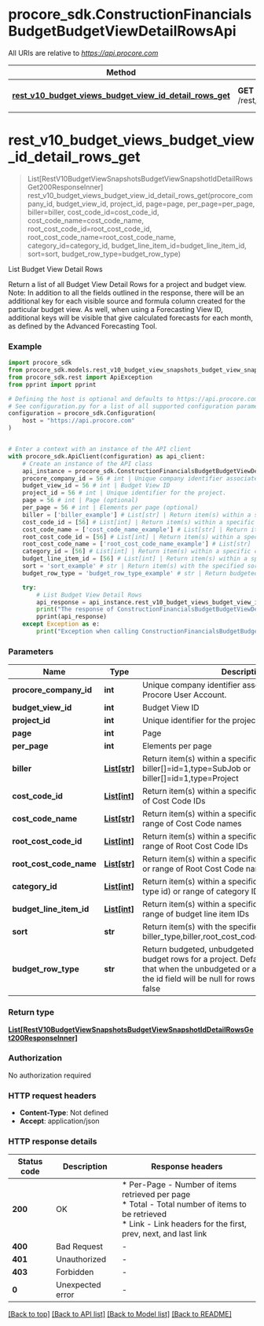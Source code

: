 # procore_sdk.ConstructionFinancialsBudgetBudgetViewDetailRowsApi

All URIs are relative to *https://api.procore.com*

Method | HTTP request | Description
------------- | ------------- | -------------
[**rest_v10_budget_views_budget_view_id_detail_rows_get**](ConstructionFinancialsBudgetBudgetViewDetailRowsApi.md#rest_v10_budget_views_budget_view_id_detail_rows_get) | **GET** /rest/v1.0/budget_views/{budget_view_id}/detail_rows | List Budget View Detail Rows


# **rest_v10_budget_views_budget_view_id_detail_rows_get**
> List[RestV10BudgetViewSnapshotsBudgetViewSnapshotIdDetailRowsGet200ResponseInner] rest_v10_budget_views_budget_view_id_detail_rows_get(procore_company_id, budget_view_id, project_id, page=page, per_page=per_page, biller=biller, cost_code_id=cost_code_id, cost_code_name=cost_code_name, root_cost_code_id=root_cost_code_id, root_cost_code_name=root_cost_code_name, category_id=category_id, budget_line_item_id=budget_line_item_id, sort=sort, budget_row_type=budget_row_type)

List Budget View Detail Rows

Return a list of all Budget View Detail Rows for a project and budget view.  Note: In addition to all the fields outlined in the response, there will be an additional key for each visible source and formula column created for the particular budget view. As well, when using a Forecasting View ID, additional keys will be visible that give calculated forecasts for each month, as defined by the Advanced Forecasting Tool.

### Example


```python
import procore_sdk
from procore_sdk.models.rest_v10_budget_view_snapshots_budget_view_snapshot_id_detail_rows_get200_response_inner import RestV10BudgetViewSnapshotsBudgetViewSnapshotIdDetailRowsGet200ResponseInner
from procore_sdk.rest import ApiException
from pprint import pprint

# Defining the host is optional and defaults to https://api.procore.com
# See configuration.py for a list of all supported configuration parameters.
configuration = procore_sdk.Configuration(
    host = "https://api.procore.com"
)


# Enter a context with an instance of the API client
with procore_sdk.ApiClient(configuration) as api_client:
    # Create an instance of the API class
    api_instance = procore_sdk.ConstructionFinancialsBudgetBudgetViewDetailRowsApi(api_client)
    procore_company_id = 56 # int | Unique company identifier associated with the Procore User Account.
    budget_view_id = 56 # int | Budget View ID
    project_id = 56 # int | Unique identifier for the project.
    page = 56 # int | Page (optional)
    per_page = 56 # int | Elements per page (optional)
    biller = ['biller_example'] # List[str] | Return item(s) within a specific biller. Format is biller[]=id=1,type=SubJob or biller[]=id=1,type=Project (optional)
    cost_code_id = [56] # List[int] | Return item(s) within a specific Cost Code id or range of Cost Code IDs (optional)
    cost_code_name = ['cost_code_name_example'] # List[str] | Return item(s) within a specific Cost Code name or range of Cost Code names (optional)
    root_cost_code_id = [56] # List[int] | Return item(s) within a specific Root Cost Code id or range of Root Cost Code IDs (optional)
    root_cost_code_name = ['root_cost_code_name_example'] # List[str] | Return item(s) within a specific Root Cost Code name or range of Root Cost Code names (optional)
    category_id = [56] # List[int] | Return item(s) within a specific category id (line item type id) or range of category IDs (optional)
    budget_line_item_id = [56] # List[int] | Return item(s) within a specific budget line item id or range of budget line item IDs (optional)
    sort = 'sort_example' # str | Return item(s) with the specified sort. Default is biller_type,biller,root_cost_code,cost_code,category_id  (optional)
    budget_row_type = 'budget_row_type_example' # str | Return budgeted, unbudgeted or all item(s) from all budget rows for a project. Default is budgeted. Note that when the unbudgeted or all values are supplied, the id field will be null for rows that have budgeted false (optional)

    try:
        # List Budget View Detail Rows
        api_response = api_instance.rest_v10_budget_views_budget_view_id_detail_rows_get(procore_company_id, budget_view_id, project_id, page=page, per_page=per_page, biller=biller, cost_code_id=cost_code_id, cost_code_name=cost_code_name, root_cost_code_id=root_cost_code_id, root_cost_code_name=root_cost_code_name, category_id=category_id, budget_line_item_id=budget_line_item_id, sort=sort, budget_row_type=budget_row_type)
        print("The response of ConstructionFinancialsBudgetBudgetViewDetailRowsApi->rest_v10_budget_views_budget_view_id_detail_rows_get:\n")
        pprint(api_response)
    except Exception as e:
        print("Exception when calling ConstructionFinancialsBudgetBudgetViewDetailRowsApi->rest_v10_budget_views_budget_view_id_detail_rows_get: %s\n" % e)
```



### Parameters


Name | Type | Description  | Notes
------------- | ------------- | ------------- | -------------
 **procore_company_id** | **int**| Unique company identifier associated with the Procore User Account. | 
 **budget_view_id** | **int**| Budget View ID | 
 **project_id** | **int**| Unique identifier for the project. | 
 **page** | **int**| Page | [optional] 
 **per_page** | **int**| Elements per page | [optional] 
 **biller** | [**List[str]**](str.md)| Return item(s) within a specific biller. Format is biller[]&#x3D;id&#x3D;1,type&#x3D;SubJob or biller[]&#x3D;id&#x3D;1,type&#x3D;Project | [optional] 
 **cost_code_id** | [**List[int]**](int.md)| Return item(s) within a specific Cost Code id or range of Cost Code IDs | [optional] 
 **cost_code_name** | [**List[str]**](str.md)| Return item(s) within a specific Cost Code name or range of Cost Code names | [optional] 
 **root_cost_code_id** | [**List[int]**](int.md)| Return item(s) within a specific Root Cost Code id or range of Root Cost Code IDs | [optional] 
 **root_cost_code_name** | [**List[str]**](str.md)| Return item(s) within a specific Root Cost Code name or range of Root Cost Code names | [optional] 
 **category_id** | [**List[int]**](int.md)| Return item(s) within a specific category id (line item type id) or range of category IDs | [optional] 
 **budget_line_item_id** | [**List[int]**](int.md)| Return item(s) within a specific budget line item id or range of budget line item IDs | [optional] 
 **sort** | **str**| Return item(s) with the specified sort. Default is biller_type,biller,root_cost_code,cost_code,category_id  | [optional] 
 **budget_row_type** | **str**| Return budgeted, unbudgeted or all item(s) from all budget rows for a project. Default is budgeted. Note that when the unbudgeted or all values are supplied, the id field will be null for rows that have budgeted false | [optional] 

### Return type

[**List[RestV10BudgetViewSnapshotsBudgetViewSnapshotIdDetailRowsGet200ResponseInner]**](RestV10BudgetViewSnapshotsBudgetViewSnapshotIdDetailRowsGet200ResponseInner.md)

### Authorization

No authorization required

### HTTP request headers

 - **Content-Type**: Not defined
 - **Accept**: application/json

### HTTP response details

| Status code | Description | Response headers |
|-------------|-------------|------------------|
**200** | OK |  * Per-Page - Number of items retrieved per page <br>  * Total - Total number of items to be retrieved <br>  * Link - Link headers for the first, prev, next, and last link <br>  |
**400** | Bad Request |  -  |
**401** | Unauthorized |  -  |
**403** | Forbidden |  -  |
**0** | Unexpected error |  -  |

[[Back to top]](#) [[Back to API list]](../README.md#documentation-for-api-endpoints) [[Back to Model list]](../README.md#documentation-for-models) [[Back to README]](../README.md)


